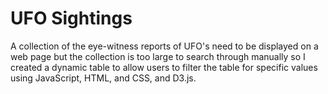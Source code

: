 # UFO Sightings

A collection of the eye-witness reports of UFO's need to be displayed on a web page but the collection is too large to search through manually so I created a dynamic table to allow users to filter the table for specific values using JavaScript, HTML, and CSS, and D3.js.
